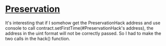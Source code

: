 # [Preservation](https://ethernaut.zeppelin.solutions/level/0xe3545ebaa3a0381ebd9f0868ae61b5dc89962ef5)
It's interesting that if I somehow get the PreservationHack address and use console to call contract.setFirstTime(#PreservationHack's address), the address in the uint format will not be correctly passed. So I had to make the two calls in the hack() function. 
